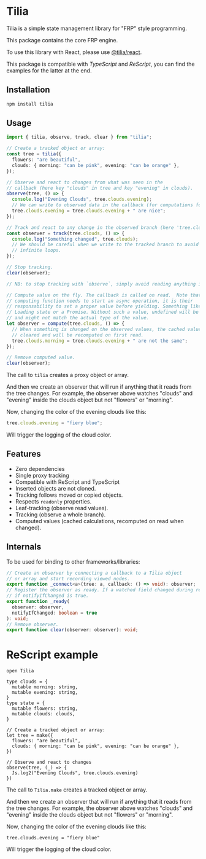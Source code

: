 # Tilia

Tilia is a simple state management library for "FRP" style programming.

This package contains the core FRP engine.

To use this library with React, please use [@tilia/react](https://github.com/tiliajs/tilia).

This package is compatible with _TypeScript_ and _ReScript_, you can find the examples for the latter at the end.

## Installation

```sh
npm install tilia
```

## Usage

```ts
import { tilia, observe, track, clear } from "tilia";

// Create a tracked object or array:
const tree = tilia({
  flowers: "are beautiful",
  clouds: { morning: "can be pink", evening: "can be orange" },
});

// Observe and react to changes from what was seen in the
// callback (here key "clouds" in tree and key "evening" in clouds).
observe(tree, () => {
  console.log("Evening Clouds", tree.clouds.evening);
  // We can write to observed data in the callback (for computations for example)
  tree.clouds.evening = tree.clouds.evening + " are nice";
});

// Track and react to any change in the observed branch (here 'tree.clouds')
const observer = track(tree.clouds, () => {
  console.log("Something changed", tree.clouds);
  // We should be careful when we write to the tracked branch to avoid
  // infinite loops.
});

// Stop tracking.
clear(observer);

// NB: to stop tracking with `observe`, simply avoid reading anything in the callback.

// Compute value on the fly. The callback is called on read.  Note that if the
// computing function needs to start an async operation, it is their
// responsability to set a proper value before yielding. Something like a
// Loading state or a Promise. Without such a value, undefined will be returned
// and might not match the actual type of the value.
let observer = compute(tree.clouds, () => {
  // When something is changed on the observed values, the cached value is
  // cleared and will be recomputed on first read.
  tree.clouds.morning = tree.clouds.evening + " are not the same";
});

// Remove computed value.
clear(observer);
```

The call to `tilia` creates a proxy object or array.

And then we create an observer that will run if anything that it reads from the
tree changes. For example, the observer above watches "clouds" and "evening" inside the clouds
object but not "flowers" or "morning".

Now, changing the color of the evening clouds like this:

```ts
tree.clouds.evening = "fiery blue";
```

Will trigger the logging of the cloud color.

## Features

- Zero dependencies
- Single proxy tracking
- Compatible with ReScript and TypeScript
- Inserted objects are not cloned.
- Tracking follows moved or copied objects.
- Respects `readonly` properties.
- Leaf-tracking (observe read values).
- Tracking (observe a whole branch).
- Computed values (cached calculations, recomputed on read when changed).

## Internals

To be used for binding to other frameworks/libraries:

```ts
// Create an observer by connecting a callback to a Tilia object
// or array and start recording viewed nodes.
export function _connect<a>(tree: a, callback: () => void): observer;
// Register the observer as ready. If a watched field changed during recording, notify
// if notifyIfChanged is true.
export function _ready(
  observer: observer,
  notifyIfChanged: boolean = true
): void;
// Remove observer.
export function clear(observer: observer): void;
```

# ReScript example

```res
open Tilia

type clouds = {
  mutable morning: string,
  mutable evening: string,
}
type state = {
  mutable flowers: string,
  mutable clouds: clouds,
}

// Create a tracked object or array:
let tree = make({
  flowers: "are beautiful",
  clouds: { morning: "can be pink", evening: "can be orange" },
})

// Observe and react to changes
observe(tree, (_) => {
  Js.log2("Evening Clouds", tree.clouds.evening)
})
```

The call to `Tilia.make` creates a tracked object or array.

And then we create an observer that will run if anything that it reads from the
tree changes. For example, the observer above watches "clouds" and "evening" inside the clouds
object but not "flowers" or "morning".

Now, changing the color of the evening clouds like this:

```res
tree.clouds.evening = "fiery blue"
```

Will trigger the logging of the cloud color.
